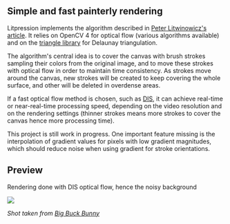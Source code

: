 ## Simple and fast painterly rendering

Litpression implements the algorithm described in [Peter Litwinowicz's article][1]. It relies on OpenCV 4 for optical flow (various algorithms available) and on the [triangle library][2] for Delaunay triangulation.

The algorithm's central idea is to cover the canvas with brush strokes sampling their colors from the original image, and to move these strokes with optical flow in order to maintain time consistency. As strokes move around the canvas, new strokes will be created to keep covering the whole surface, and other will be deleted in overdense areas.

[1]: http://citeseerx.ist.psu.edu/viewdoc/download?doi=10.1.1.471.9691&rep=rep1&type=pdf
[2]: https://www.cs.cmu.edu/~quake/triangle.html

If a fast optical flow method is chosen, such as [DIS][3], it can achieve real-time or near-real-time processing speed, depending on the video resolution and on the rendering settings (thinner strokes means more strokes to cover the canvas hence more processing time).

[3]: https://arxiv.org/pdf/1603.03590.pdf

This project is still work in progress. One important feature missing is the interpolation of gradient values for pixels with low gradient magnitudes, which should reduce noise when using gradient for stroke orientations.

## Preview

Rendering done with DIS optical flow, hence the noisy background

![](https://raw.githubusercontent.com/olvb/litpression/master/samples/bbb.gif)

*Shot taken from [Big Buck Bunny](https://peach.blender.org/)*

